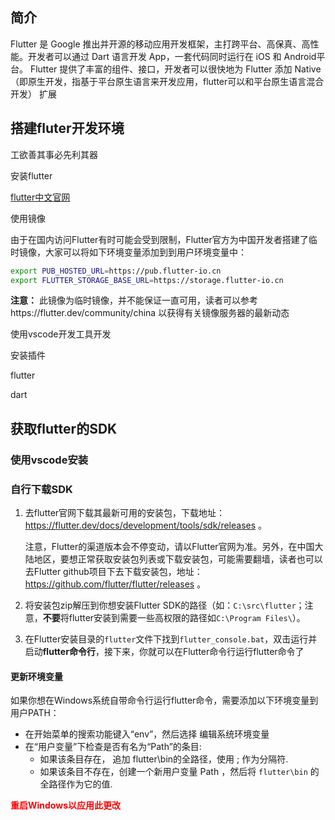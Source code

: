 ## 简介

Flutter 是 Google 推出并开源的移动应用开发框架，主打跨平台、高保真、高性能。开发者可以通过 Dart 语言开发 App，一套代码同时运行在 iOS 和 Android平台。 Flutter 提供了丰富的组件、接口，开发者可以很快地为 Flutter 添加 Native（即原生开发，指基于平台原生语言来开发应用，flutter可以和平台原生语言混合开发） 扩展

## 搭建fluter开发环境

工欲善其事必先利其器

安装flutter

[flutter中文官网](https://docs.flutter.cn/)

使用镜像

由于在国内访问Flutter有时可能会受到限制，Flutter官方为中国开发者搭建了临时镜像，大家可以将如下环境变量添加到到用户环境变量中：

```bash
export PUB_HOSTED_URL=https://pub.flutter-io.cn
export FLUTTER_STORAGE_BASE_URL=https://storage.flutter-io.cn
```

**注意：** 此镜像为临时镜像，并不能保证一直可用，读者可以参考https://flutter.dev/community/china 以获得有关镜像服务器的最新动态

使用vscode开发工具开发

安装插件

flutter

dart



## 获取flutter的SDK

### 使用vscode安装



### 自行下载SDK

1. 去flutter官网下载其最新可用的安装包，下载地址：https://flutter.dev/docs/development/tools/sdk/releases 。

   注意，Flutter的渠道版本会不停变动，请以Flutter官网为准。另外，在中国大陆地区，要想正常获取安装包列表或下载安装包，可能需要翻墙，读者也可以去Flutter github项目下去下载安装包，地址：https://github.com/flutter/flutter/releases 。

2. 将安装包zip解压到你想安装Flutter SDK的路径（如：`C:\src\flutter`；注意，**不要**将flutter安装到需要一些高权限的路径如`C:\Program Files\`）。

3. 在Flutter安装目录的`flutter`文件下找到`flutter_console.bat`，双击运行并启动**flutter命令行**，接下来，你就可以在Flutter命令行运行flutter命令了

#### 更新环境变量

如果你想在Windows系统自带命令行运行flutter命令，需要添加以下环境变量到用户PATH：

- 在开始菜单的搜索功能键入“env”，然后选择 编辑系统环境变量
- 在“用户变量”下检查是否有名为“Path”的条目:
  - 如果该条目存在， 追加 flutter\bin的全路径，使用 ; 作为分隔符.
  - 如果该条目不存在，创建一个新用户变量 Path ，然后将 `flutter\bin` 的全路径作为它的值.

<span style="color: red">**重启Windows以应用此更改**</span>